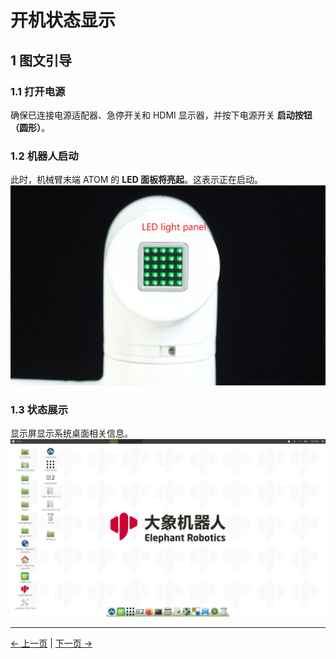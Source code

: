 # 开机状态显示

## 1 图文引导

### 1.1 打开电源

确保已连接电源适配器、急停开关和 HDMI 显示器，并按下电源开关 **启动按钮（圆形）**。

### 1.2 机器人启动

此时，机械臂末端 ATOM 的 **LED 面板将亮起**。这表示正在启动。
![led](../../../resources/4-FirstInstallAndUse/led灯板.jpg)

### 1.3 状态展示

显示屏显示系统桌面相关信息。
![系统用户界面](../../../resources/4-FirstInstallAndUse/blockly-1.png)

---

[← 上一页](2_ExternalCableConnection.md) | [下一页 →](4_BasicFunctionDetection.md)
